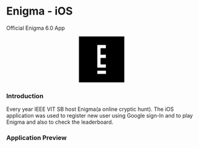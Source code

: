 # Enigma - iOS
Official Enigma 6.0 App

<p align = "center"><img src = "Screenshots/1024.png" width = "24%" height = "24%"></p>



### Introduction
Every year IEEE VIT SB host Enigma(a online cryptic hunt). The iOS application was used to register new user using Google sign-In and to play Enigma and also to check the leaderboard.


### Application Preview
